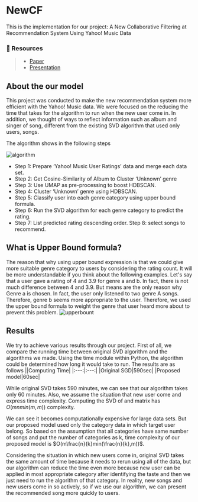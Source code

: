 # NewCF

This is the implementation for our project:
A New Collaborative Filtering at Recommendation System Using Yahoo! Music Data <br> 

### **📁 Resources** 
> - [Paper](./NewCF_paper.pdf) <br>
> - [Presentation](./NewCF_presentation.pdf)

## About the our model
This project was conducted to make the new recommendation system more efficient with the Yahoo! Music data. We were focused on the reducing the time that takes for the algorithm to run when the new user come in. In addition, we thought of ways to reflect information such as album and singer of song, different from the existing SVD algorithm that used only users, songs.

The algorithm shows in the following steps

![algorithm](https://user-images.githubusercontent.com/93263147/210546023-9f6914d7-4d67-436e-9fa6-6910c71eacbf.png)

* Step 1: Prepare ‘Yahoo! Music User Ratings’ data and merge each data set.
* Step 2: Get Cosine-Similarity of Album to Cluster ‘Unknown’ genre
* Step 3: Use UMAP as pre-processing to boost HDBSCAN.
* Step 4: Cluster ‘Unknown’ genre using HDBSCAN.
* Step 5: Classify user into each genre category using upper bound formula.
* Step 6: Run the SVD algorithm for each genre category to predict the rating.
* Step 7: List predicted rating descending order. Step 8: select songs to recommend.


## What is Upper Bound formula?
The reason that why using upper bound expression is that we could give more suitable genre category to users by considering the rating count. It will be more understandable if you think about the following examples. Let's say that a user gave a rating of 4 and 3.9 for genre a and b. In fact, there is not much difference between 4 and 3.9. But means are the only reason why Genre a is chosen. In fact, the user only listened to two genre A songs. Therefore, genre b seems more appropriate to the user. Therefore, we used the upper bound formula to weight the genre that user heard more about to prevent this problem.
![upperbount](https://user-images.githubusercontent.com/93263147/210547163-e03f7298-dd03-40a2-99e3-bd9edc6282e7.png)

## Results
We try to achieve various results through our project. First of all, we compare the running time between original SVD algorithm and the algorithms we made. Using the time module within Python, the algorithm could be determined how long it would take to run. The results are as follows
||Computing Time|
|:---:|:---:|
|Original SGD|590sec|
|Proposed model|60sec|

While original SVD takes 590 minutes, we can see that our algorithm takes only 60 minutes. Also, we assume the situation that new user come and express time complexity. Computing the SVD of and matrix has $O(mnmin(m,m))$ complexity.

We can see it becomes computationally expensive for large data sets. But our proposed model used only the category data in which target user belong. So based on the assumption that all categories have same number of songs and put the number of categories as k, time complexity of our proposed model is $O(m\frac{n}{k}min(\frac{n}{k},m))$.

Considering the situation in which new users come in, original SVD takes the same amount of time because it needs to rerun using all of the data, but our algorithm can reduce the time even more because new user can be applied in most appropriate category after identifying the taste and then we just need to run the algorithm of that category. In reality, new songs and new users come in so actively, so if we use our algorithm, we can present the recommended song more quickly to users.
